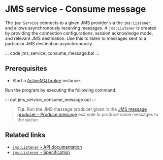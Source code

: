 # JMS service - Consume message

The `jms:Service` connects to a given JMS provider via the `jms:Listener`, and allows asynchronously receiving messages. A `jms:Listener` is created by providing the connection configurations, session acknowledge mode, and relevant JMS destination. Use this to listen to messages sent to a particular JMS destination asynchronously.

::: code jms_service_consume_message.bal :::

## Prerequisites
- Start a [ActiveMQ broker](https://activemq.apache.org/getting-started) instance.

Run the program by executing the following command.

::: out jms_service_consume_message.out :::

>**Tip:** Run the JMS message producer given in the [JMS message producer - Produce message](/learn/by-example/jms-producer-produce-message-send) example to produce some messages to the queue.

## Related links
- [`jms:Listener` - API documentation](https://lib.ballerina.io/ballerinax/java.jms/latest#Listener)
- [`jms:Listener` - Specification](https://github.com/ballerina-platform/module-ballerinax-java.jms/blob/master/docs/spec/spec.md#7-message-listener)
